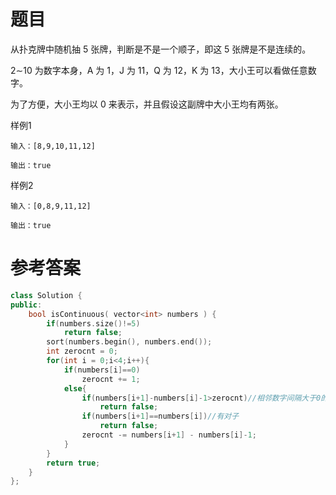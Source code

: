# 题目
从扑克牌中随机抽 5 张牌，判断是不是一个顺子，即这 5 张牌是不是连续的。

2∼10 为数字本身，A 为 1，J 为 11，Q 为 12，K 为 13，大小王可以看做任意数字。

为了方便，大小王均以 0 来表示，并且假设这副牌中大小王均有两张。

样例1
```
输入：[8,9,10,11,12]

输出：true
```
样例2
```
输入：[0,8,9,11,12]

输出：true
```
# 参考答案
```c++
class Solution {
public:
    bool isContinuous( vector<int> numbers ) {
        if(numbers.size()!=5)
            return false;
        sort(numbers.begin(), numbers.end());
        int zerocnt = 0;
        for(int i = 0;i<4;i++){
            if(numbers[i]==0)
                zerocnt += 1;
            else{
                if(numbers[i+1]-numbers[i]-1>zerocnt)//相邻数字间隔大于0的个数
                    return false;
                if(numbers[i+1]==numbers[i])//有对子
                    return false;
                zerocnt -= numbers[i+1] - numbers[i]-1;
            }
        }
        return true;
    }
};

